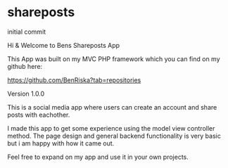 # shareposts
initial commit

Hi & Welcome to Bens Shareposts App

This App was built on my MVC PHP framework which you can find on my github here:

https://github.com/BenRiska?tab=repositories

Version 1.0.0

This is a social media app where users can create an account and share posts with eachother. 

I made this app to get some experience using the model view controller method. The page design and general backend functionality is very basic but i am happy with how it came out.

Feel free to expand on my app and use it in your own projects.
